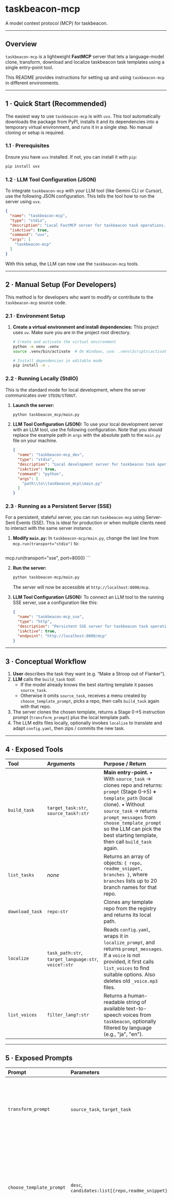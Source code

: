 # taskbeacon-mcp

A model context protocol (MCP) for taskbeacon.

---

## Overview

`taskbeacon-mcp` is a lightweight **FastMCP** server that lets a language-model clone, transform, download and localize taskbeacon task templates using a single entry-point tool.

This README provides instructions for setting up and using `taskbeacon-mcp` in different environments.

---

## 1 · Quick Start (Recommended)

The easiest way to use `taskbeacon-mcp` is with `uvx`. This tool automatically downloads the package from PyPI, installs it and its dependencies into a temporary virtual environment, and runs it in a single step. No manual cloning or setup is required.

### 1.1 · Prerequisites

Ensure you have `uvx` installed. If not, you can install it with `pip`:

```bash
pip install uvx
```

### 1.2 · LLM Tool Configuration (JSON)

To integrate `taskbeacon-mcp` with your LLM tool (like Gemini CLI or Cursor), use the following JSON configuration. This tells the tool how to run the server using `uvx`.

```json
{
  "name": "taskbeacon-mcp",
  "type": "stdio",
  "description": "Local FastMCP server for taskbeacon task operations. Uses uvx for automatic setup.",
  "isActive": true,
  "command": "uvx",
  "args": [
    "taskbeacon-mcp"
  ]
}
```

With this setup, the LLM can now use the `taskbeacon-mcp` tools.

---

## 2 · Manual Setup (For Developers)

This method is for developers who want to modify or contribute to the `taskbeacon-mcp` source code.

### 2.1 · Environment Setup

1.  **Create a virtual environment and install dependencies:**
    This project uses `uv`. Make sure you are in the project root directory.
    ```bash
    # Create and activate the virtual environment
    python -m venv .venv
    source .venv/bin/activate  # On Windows, use: .venv\Scripts\activate

    # Install dependencies in editable mode
    pip install -e .
    ```

### 2.2 · Running Locally (StdIO)

This is the standard mode for local development, where the server communicates over `STDIN/STDOUT`.

1.  **Launch the server:**
    ```bash
    python taskbeacon_mcp/main.py
    ```

2.  **LLM Tool Configuration (JSON):**
    To use your local development server with an LLM tool, use the following configuration. Note that you should replace the example path in `args` with the absolute path to the `main.py` file on your machine.

    ```json
    {
      "name": "taskbeacon-mcp_dev",
      "type": "stdio",
      "description": "Local development server for taskbeacon task operations.",
      "isActive": true,
      "command": "python",
      "args": [
        "path\\to\\taskbeacon_mcp\\main.py"
      ]
    }
    ```

### 2.3 · Running as a Persistent Server (SSE)

For a persistent, stateful server, you can run `taskbeacon-mcp` using Server-Sent Events (SSE). This is ideal for production or when multiple clients need to interact with the same server instance.

1.  **Modify `main.py`:**
    In `taskbeacon-mcp/main.py`, change the last line from `mcp.run(transport="stdio")` to:
    ```python
mcp.run(transport="sse", port=8000)
    ```

2.  **Run the server:**
    ```bash
    python taskbeacon-mcp/main.py
    ```
    The server will now be accessible at `http://localhost:8000/mcp`.

3.  **LLM Tool Configuration (JSON):**
    To connect an LLM tool to the running SSE server, use a configuration like this:
    ```json
    {
      "name": "taskbeacon-mcp_sse",
      "type": "http",
      "description": "Persistent SSE server for taskbeacon task operations.",
      "isActive": true,
      "endpoint": "http://localhost:8000/mcp"
    }
    ```

---

## 3 · Conceptual Workflow

1.  **User** describes the task they want (e.g. “Make a Stroop out of Flanker”).
2.  **LLM** calls the `build_task` tool:
    *   If the model already knows the best starting template it passes `source_task`.
    *   Otherwise it omits `source_task`, receives a menu created by `choose_template_prompt`, picks a repo, then calls `build_task` again with that repo.
3.  The server clones the chosen template, returns a Stage 0→5 instruction prompt (`transform_prompt`) plus the local template path.
4.  The LLM edits files locally, optionally invokes `localize` to translate and adapt `config.yaml`, then zips / commits the new task.

---

## 4 · Exposed Tools

| Tool | Arguments | Purpose / Return |
| :--- | :--- | :--- |
| `build_task` | `target_task:str`, `source_task?:str` | **Main entry-point.** • With `source_task` → clones repo and returns: `prompt` (Stage 0→5) **+** `template_path` (local clone). • Without `source_task` → returns `prompt_messages` from `choose_template_prompt` so the LLM can pick the best starting template, then call `build_task` again. |
| `list_tasks` | *none* | Returns an array of objects: `{ repo, readme_snippet, branches }`, where `branches` lists up to 20 branch names for that repo. |
| `download_task` | `repo:str` | Clones any template repo from the registry and returns its local path. |
| `localize` | `task_path:str`, `target_language:str`, `voice?:str` | Reads `config.yaml`, wraps it in `localize_prompt`, and returns `prompt_messages`. If a `voice` is not provided, it first calls `list_voices` to find suitable options. Also deletes old `_voice.mp3` files. |
| `list_voices` | `filter_lang?:str` | Returns a human-readable string of available text-to-speech voices from `taskbeacon`, optionally filtered by language (e.g., "ja", "en"). |

---

## 5 · Exposed Prompts

| Prompt | Parameters | Description |
| :--- | :--- | :--- |
| `transform_prompt` | `source_task`, `target_task` | Single **User** message containing the full Stage 0→5 instructions to convert `source_task` into `target_task`. |
| `choose_template_prompt` | `desc`, `candidates:list[{repo,readme_snippet}]` | Three **User** messages: task description, template list, and selection criteria. The LLM must reply with **one repo name** or the literal word `NONE`. |
| `localize_prompt` | `yaml_text`, `target_language`, `voice_options?` | Two-message sequence: strict translation instruction + raw YAML. The LLM must return the fully-translated YAML body, adding the `voice: <short_name>` if suitable options were provided. |

---